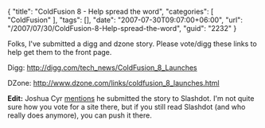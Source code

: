 {
	"title": "ColdFusion 8 - Help spread the word",
	"categories": [
		"ColdFusion"
	],
	"tags": [],
	"date": "2007-07-30T09:07:00+06:00",
	"url": "/2007/07/30/ColdFusion-8-Help-spread-the-word",
	"guid": "2232"
}

Folks, I've submitted a digg and dzone story. Please vote/digg these links to help get them to the front page.

Digg: <a href="http://digg.com/tech_news/ColdFusion_8_Launches">http://digg.com/tech_news/ColdFusion_8_Launches</a>

DZone: <a href="http://www.dzone.com/links/coldfusion_8_launches.html">http://www.dzone.com/links/coldfusion_8_launches.html</a>

<b>Edit:</b> Joshua Cyr <a href="http://www.usefulconcept.com/index.cfm/2007/7/30/Help-Promote-CF-8">mentions</a> he submitted the story to Slashdot. I'm not quite sure how you vote for a site there, but if you still read Slashdot (and who really does anymore), you can push it there.